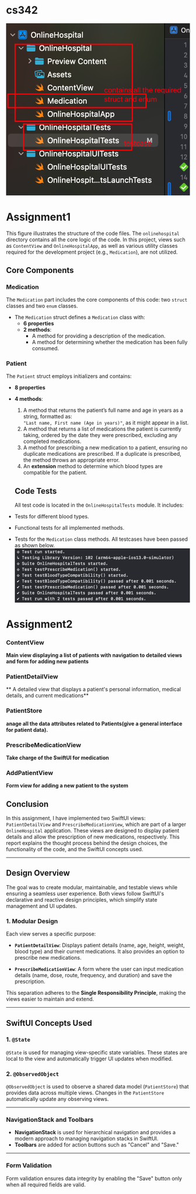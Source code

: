 # cs342
![image](img.jpg)
# Assignment1
This figure illustrates the structure of the code files. The `onlinehospital` directory contains all the core logic of the code. In this project, views such as `ContentView` and `OnlineHospitalApp`, as well as various utility classes required for the development project (e.g., `Medication`), are not utilized.

## Core Components

### Medication
The `Medication` part includes the core components of this code: two `struct` classes and two `enum` classes.

- The `Medication` struct defines a `Medication` class with:
  - **6 properties**
  - **2 methods**:
    - A method for providing a description of the medication.
    - A method for determining whether the medication has been fully consumed.

### Patient
The `Patient` struct employs initializers and contains:

- **8 properties**
- **4 methods**:
  1. A method that returns the patient’s full name and age in years as a string, formatted as:  
     `"Last name, First name (Age in years)"`, as it might appear in a list.
  2. A method that returns a list of medications the patient is currently taking, ordered by the date they were prescribed, excluding any completed medications.
  3. A method for prescribing a new medication to a patient, ensuring no duplicate medications are prescribed. If a duplicate is prescribed, the method throws an appropriate error.
  4. An **extension** method to determine which blood types are compatible for the patient.

  ## Code Tests
  All test code is located in the `OnlineHospitalTests` module. It includes:

- Tests for different blood types.
- Functional tests for all implemented methods.
- Tests for the `Medication` class methods.
  All testcases have been passed as shown below.
  ![image](test.jpg)


# Assignment2

### ContentView
**Main view displaying a list of patients with navigation to detailed views and form for adding new patients**
### PatientDetailView
** A detailed view that displays a patient's personal information, medical details, and current medications**
### PatientStore
**anage all the data attributes related to Patients(give a general interface for patient data).**
### PrescribeMedicationView
**Take charge of the SwiftUI for medication**
### AddPatientView
**Form view for adding a new patient to the system**
## Conclusion

In this assignment, I have implemented two SwiftUI views: `PatientDetailView` and `PrescribeMedicationView`, which are part of a larger `OnlineHospital` application. These views are designed to display patient details and allow the prescription of new medications, respectively. This report explains the thought process behind the design choices, the functionality of the code, and the SwiftUI concepts used.

---

## Design Overview

The goal was to create modular, maintainable, and testable views while ensuring a seamless user experience. Both views follow SwiftUI's declarative and reactive design principles, which simplify state management and UI updates.

### 1. Modular Design

Each view serves a specific purpose:

- **`PatientDetailView`**: Displays patient details (name, age, height, weight, blood type) and their current medications. It also provides an option to prescribe new medications.

- **`PrescribeMedicationView`**: A form where the user can input medication details (name, dose, route, frequency, and duration) and save the prescription.

This separation adheres to the **Single Responsibility Principle**, making the views easier to maintain and extend.

---

## SwiftUI Concepts Used

### 1. `@State`

`@State` is used for managing view-specific state variables. These states are local to the view and automatically trigger UI updates when modified. 
### 2. `@ObservedObject`
`@ObservedObject` is used to observe a shared data model (`PatientStore`) that provides data across multiple views. Changes in the `PatientStore` automatically update any observing views.

---

### NavigationStack and Toolbars
- **NavigationStack** is used for hierarchical navigation and provides a modern approach to managing navigation stacks in SwiftUI.
- **Toolbars** are added for action buttons such as "Cancel" and "Save."

---

### Form Validation
Form validation ensures data integrity by enabling the "Save" button only when all required fields are valid.




